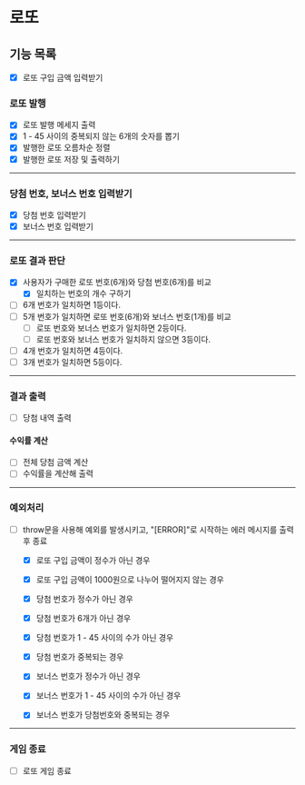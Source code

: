 # 로또

## 기능 목록

- [x] 로또 구입 금액 입력받기

### 로또 발행

- [x] 로또 발행 메세지 출력
- [x] 1 - 45 사이의 중복되지 않는 6개의 숫자를 뽑기
- [x] 발행한 로또 오름차순 정렬
- [x] 발행한 로또 저장 및 출력하기

---

### 당첨 번호, 보너스 번호 입력받기

- [x] 당첨 번호 입력받기
- [x] 보너스 번호 입력받기

---

### 로또 결과 판단

- [x] 사용자가 구매한 로또 번호(6개)와 당첨 번호(6개)를 비교
  - [x] 일치하는 번호의 개수 구하기
- [ ] 6개 번호가 일치하면 1등이다.
- [ ] 5개 번호가 일치하면 로또 번호(6개)와 보너스 번호(1개)를 비교
  - [ ] 로또 번호와 보너스 번호가 일치하면 2등이다.
  - [ ] 로또 번호와 보너스 번호가 일치하지 않으면 3등이다.
- [ ] 4개 번호가 일치하면 4등이다.
- [ ] 3개 번호가 일치하면 5등이다.

---

### 결과 출력

- [ ] 당첨 내역 출력

#### 수익률 계산

- [ ] 전체 당첨 금액 계산
- [ ] 수익률을 계산해 출력

---

### 예외처리

- [ ] throw문을 사용해 예외를 발생시키고, "[ERROR]"로 시작하는 에러 메시지를 출력 후 종료

  - [x] 로또 구입 금액이 정수가 아닌 경우
  - [x] 로또 구입 금액이 1000원으로 나누어 떨어지지 않는 경우

  - [x] 당첨 번호가 정수가 아닌 경우
  - [x] 당첨 번호가 6개가 아닌 경우
  - [x] 당첨 번호가 1 - 45 사이의 수가 아닌 경우
  - [x] 당첨 번호가 중복되는 경우

  - [x] 보너스 번호가 정수가 아닌 경우
  - [x] 보너스 번호가 1 - 45 사이의 수가 아닌 경우
  - [x] 보너스 번호가 당첨번호와 중복되는 경우

---

### 게임 종료

- [ ] 로또 게임 종료

